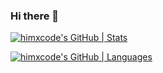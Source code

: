 ### Hi there 👋

<!--
**himanshutrends/himanshutrends** is a ✨ _special_ ✨ repository because its `README.md` (this file) appears on your GitHub profile.

Here are some ideas to get you started:

- 🔭 I’m currently working on ...
- 🌱 I’m currently learning ...
- 👯 I’m looking to collaborate on ...
- 🤔 I’m looking for help with ...
- 💬 Ask me about ...
- 📫 How to reach me: ...
- 😄 Pronouns: ...
- ⚡ Fun fact: ...
-->

[![himxcode's GitHub | Stats](https://stats.quine.sh/himxcode/github?theme=dark)](https://quine.sh?utm_source=widgets&utm_campaign=himxcode)

[![himxcode's GitHub | Languages](https://stats.quine.sh/himxcode/languages-over-time?theme=dark)](https://quine.sh?utm_source=widgets&utm_campaign=himxcode)
